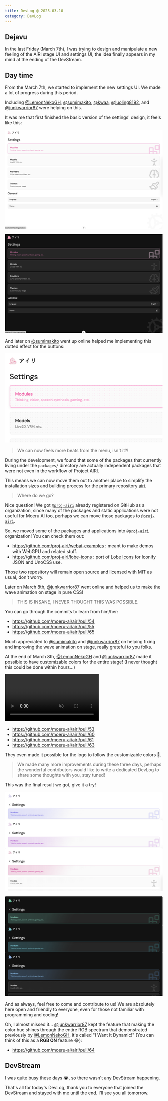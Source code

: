```yaml
---
title: DevLog @ 2025.03.10
category: DevLog
---
```


## Dejavu

In the last Friday (March 7th), I was trying to design and manipulate a new
feeling of the AIRI stage UI and settings UI, the idea finally appears
in my mind at the ending of the DevStream.

## Day time

From the March 7th, we started to implement the new settings UI. We made a lot of
progress during this period.

Including [@LemonNekoGH](https://github.com/LemonNekoGH),
[@sumimakito](https://github.com/sumimakito),
[@kwaa](https://github.com/kwaa),
[@luoling8192](https://github.com/luoling8192), and
[@junkwarrior87](https://github.com/junkwarrior87) were helping on this.

It was me that first finished the basic version of the settings' design, it feels
like this:

![](./assets/new-ui-v1.png)

![](./assets/new-ui-v1-dark.png)

And later on [@sumimakito](https://github.com/sumimakito) went up online helped me
implementing this dotted effect for the buttons:

![](./assets/new-ui-v2.png)

> We can now feels more beats from the menu, isn't it?!

During the development, we found that some of the packages that currently living
under the `packages/` directory are actually independent packages that were not
even in the workflow of Project AIRI.

This means we can now move them out to another place to simplify the installation
sizes and building process for the primary repository
[airi](https://github.com/moeru-ai/airi).

> Where do we go?

Nice question! We got [`@proj-airi`](https://github.com/proj-airi) already
registered on GitHub as a organization, since many of the packages and static
applications were not useful for Moeru AI too, perhaps we can move those
packages to [`@proj-airi`](https://github.com/proj-airi).

So, we moved some of the packages and applications into
[`@proj-airi`](https://github.com/proj-airi) organization! You can check them out:

- https://github.com/proj-airi/webai-examples : meant to make demos with WebGPU and
  related stuff.
- https://github.com/proj-airi/lobe-icons : port of
  [Lobe Icons](https://github.com/lobehub/lobe-icons) for Iconify JSON and UnoCSS use.

Those two repository will remain open source and licensed with MIT as usual, don't
worry.

Later on March 8th, [@junkwarrior87](https://github.com/junkwarrior87) went
online and helped us to make the wave animation on stage in pure CSS!

> THIS IS INSANE, I NEVER THOUGHT THIS WAS POSSIBLE.

You can go through the commits to learn from him/her:

- https://github.com/moeru-ai/airi/pull/54
- https://github.com/moeru-ai/airi/pull/55
- https://github.com/moeru-ai/airi/pull/65

Much appreciated to [@sumimakito](https://github.com/sumimakito) and
[@junkwarrior87](https://github.com/junkwarrior87) on helping fixing and improving the
wave animation on stage, really grateful to you folks.

At the end of March 8th, [@LemonNekoGH](https://github.com/LemonNekoGH) and
[@junkwarrior87](https://github.com/junkwarrior87) made it possible to have customizable
colors for the entire stage! (I never thought this could be done within hours...)

<video controls muted>
  <source src="./assets/customizable-theme-colors.mp4">
</video>

- https://github.com/moeru-ai/airi/pull/53
- https://github.com/moeru-ai/airi/pull/60
- https://github.com/moeru-ai/airi/pull/61
- https://github.com/moeru-ai/airi/pull/63

They even made it possible for the logo to follow the customizable colors 🤯.

> We made many more improvements during these three days, perhaps the wonderful
> contributors would like to write a dedicated DevLog to share some thoughts with
> you, stay tuned!

This was the final result we got, give it a try!

![](./assets/new-ui-v3.png)

![](./assets/new-ui-v3-dark.png)

And as always, feel free to come and contribute to us! We are absolutely here open and
friendly to everyone, even for those not familiar with programming and coding!

Oh, I almost missed it... [@junkwarrior87](https://github.com/junkwarrior87)
kept the feature that making the color hue shines through the entire RGB spectrum
that demonstrated previously by [@LemonNekoGH](https://github.com/LemonNekoGH), it's
called "I Want It Dynamic!" (You can think of this as a **RGB ON** feature 😂):

- https://github.com/moeru-ai/airi/pull/64

## DevStream

I was quite busy these days 😭, so there wasn't any DevStream happening.

That's all for today's DevLog, thank you to everyone that joined the DevStream
and stayed with me until the end. I'll see you all tomorrow.
